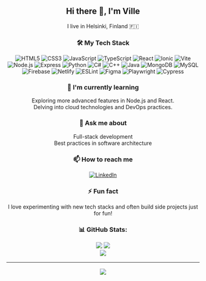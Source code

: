 <h2 align="center">Hi there 👋, I'm Ville</h2>
<p align="center">I live in Helsinki, Finland 🇫🇮</p>

<h3 align="center">🛠️ My Tech Stack</h3>
<p align="center">
  <img src="https://img.shields.io/badge/HTML5-E34F26?style=flat&logo=html5&logoColor=white" alt="HTML5" /> 
  <img src="https://img.shields.io/badge/CSS3-1572B6?style=flat&logo=css3&logoColor=white" alt="CSS3" />
  <img src="https://img.shields.io/badge/JavaScript-F7DF1E?style=flat&logo=javascript&logoColor=black" alt="JavaScript" />
  <img src="https://img.shields.io/badge/TypeScript-3178C6?style=flat&logo=typescript&logoColor=white" alt="TypeScript" />
  <img src="https://img.shields.io/badge/React-61DAFB?style=flat&logo=react&logoColor=black" alt="React" />
  <img src="https://img.shields.io/badge/Ionic-3880FF?style=flat&logo=ionic&logoColor=white" alt="Ionic" />
  <img src="https://img.shields.io/badge/Vite-646CFF?style=flat&logo=vite&logoColor=white" alt="Vite" />
  <img src="https://img.shields.io/badge/Node.js-339933?style=flat&logo=nodedotjs&logoColor=white" alt="Node.js" />
  <img src="https://img.shields.io/badge/Express-000000?style=flat&logo=express&logoColor=white" alt="Express" />
  <img src="https://img.shields.io/badge/Python-3776AB?style=flat&logo=python&logoColor=white" alt="Python" />
  <img src="https://img.shields.io/badge/C%23-239120?style=flat&logo=c-sharp&logoColor=white" alt="C#" />
  <img src="https://img.shields.io/badge/C++-00599C?style=flat&logo=c%2B%2B&logoColor=white" alt="C++" />
  <img src="https://img.shields.io/badge/Java-007396?style=flat&logo=java&logoColor=white" alt="Java" />
  <img src="https://img.shields.io/badge/MongoDB-47A248?style=flat&logo=mongodb&logoColor=white" alt="MongoDB" />
  <img src="https://img.shields.io/badge/MySQL-4479A1?style=flat&logo=mysql&logoColor=white" alt="MySQL" />
  <img src="https://img.shields.io/badge/Firebase-FFCA28?style=flat&logo=firebase&logoColor=black" alt="Firebase" />
  <img src="https://img.shields.io/badge/Netlify-00C7B7?style=flat&logo=netlify&logoColor=white" alt="Netlify" />
  <img src="https://img.shields.io/badge/ESLint-4B32C3?style=flat&logo=eslint&logoColor=white" alt="ESLint" />
  <img src="https://img.shields.io/badge/Figma-F24E1E?style=flat&logo=figma&logoColor=white" alt="Figma" />
  <img src="https://img.shields.io/badge/Playwright-2EAD33?style=flat&logo=playwright&logoColor=white" alt="Playwright" />
  <img src="https://img.shields.io/badge/Cypress-17202C?style=flat&logo=cypress&logoColor=white" alt="Cypress" />
</p>

<h3 align="center">🌱 I'm currently learning</h3>
<p align="center">Exploring more advanced features in Node.js and React.<br/>Delving into cloud technologies and DevOps practices.</p>

<h3 align="center">💬 Ask me about</h3>
<p align="center">Full-stack development<br/>Best practices in software architecture</p>

<h3 align="center">📫 How to reach me</h3>
<p align="center">
  <a href="https://www.linkedin.com/in/ville-korhonen-90566924a" target="_blank">
  <img src="https://img.shields.io/badge/LinkedIn-0077B5?style=flat&logo=linkedin&logoColor=white" alt="LinkedIn"/>
</a>
 

</p>

<h3 align="center">⚡ Fun fact</h3>
<p align="center">I love experimenting with new tech stacks and often build side projects just for fun!</p>


<h3 align="center"> 📊 GitHub Stats:
<p align="center">
  
![](https://github-readme-stats.vercel.app/api?username=korhvi&theme=dark&hide_border=false&include_all_commits=false&count_private=false) ![](https://github-readme-streak-stats.herokuapp.com/?user=korhvi&theme=dark&hide_border=false<br/>
)<br/>
![](https://github-readme-stats.vercel.app/api/top-langs/?username=korhvi&theme=dark&hide_border=false&include_all_commits=false&count_private=false&layout=compact)

---
[![](https://visitcount.itsvg.in/api?id=korhvi&icon=0&color=0)](https://visitcount.itsvg.in)
</p>
